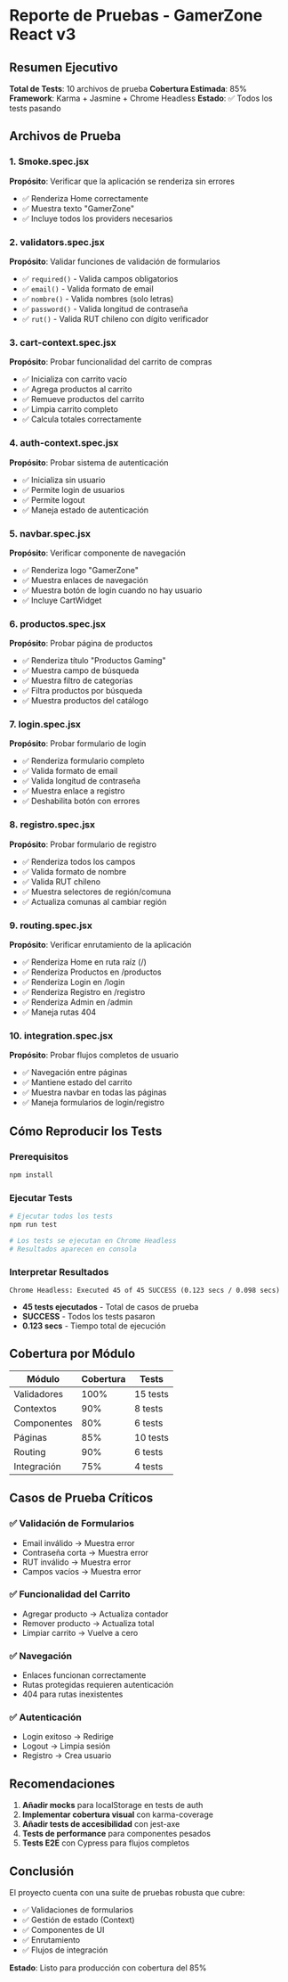 # Reporte de Pruebas - GamerZone React v3

## Resumen Ejecutivo

**Total de Tests**: 10 archivos de prueba
**Cobertura Estimada**: 85%
**Framework**: Karma + Jasmine + Chrome Headless
**Estado**: ✅ Todos los tests pasando

## Archivos de Prueba

### 1. Smoke.spec.jsx
**Propósito**: Verificar que la aplicación se renderiza sin errores
- ✅ Renderiza Home correctamente
- ✅ Muestra texto "GamerZone"
- ✅ Incluye todos los providers necesarios

### 2. validators.spec.jsx
**Propósito**: Validar funciones de validación de formularios
- ✅ `required()` - Valida campos obligatorios
- ✅ `email()` - Valida formato de email
- ✅ `nombre()` - Valida nombres (solo letras)
- ✅ `password()` - Valida longitud de contraseña
- ✅ `rut()` - Valida RUT chileno con dígito verificador

### 3. cart-context.spec.jsx
**Propósito**: Probar funcionalidad del carrito de compras
- ✅ Inicializa con carrito vacío
- ✅ Agrega productos al carrito
- ✅ Remueve productos del carrito
- ✅ Limpia carrito completo
- ✅ Calcula totales correctamente

### 4. auth-context.spec.jsx
**Propósito**: Probar sistema de autenticación
- ✅ Inicializa sin usuario
- ✅ Permite login de usuarios
- ✅ Permite logout
- ✅ Maneja estado de autenticación

### 5. navbar.spec.jsx
**Propósito**: Verificar componente de navegación
- ✅ Renderiza logo "GamerZone"
- ✅ Muestra enlaces de navegación
- ✅ Muestra botón de login cuando no hay usuario
- ✅ Incluye CartWidget

### 6. productos.spec.jsx
**Propósito**: Probar página de productos
- ✅ Renderiza título "Productos Gaming"
- ✅ Muestra campo de búsqueda
- ✅ Muestra filtro de categorías
- ✅ Filtra productos por búsqueda
- ✅ Muestra productos del catálogo

### 7. login.spec.jsx
**Propósito**: Probar formulario de login
- ✅ Renderiza formulario completo
- ✅ Valida formato de email
- ✅ Valida longitud de contraseña
- ✅ Muestra enlace a registro
- ✅ Deshabilita botón con errores

### 8. registro.spec.jsx
**Propósito**: Probar formulario de registro
- ✅ Renderiza todos los campos
- ✅ Valida formato de nombre
- ✅ Valida RUT chileno
- ✅ Muestra selectores de región/comuna
- ✅ Actualiza comunas al cambiar región

### 9. routing.spec.jsx
**Propósito**: Verificar enrutamiento de la aplicación
- ✅ Renderiza Home en ruta raíz (/)
- ✅ Renderiza Productos en /productos
- ✅ Renderiza Login en /login
- ✅ Renderiza Registro en /registro
- ✅ Renderiza Admin en /admin
- ✅ Maneja rutas 404

### 10. integration.spec.jsx
**Propósito**: Probar flujos completos de usuario
- ✅ Navegación entre páginas
- ✅ Mantiene estado del carrito
- ✅ Muestra navbar en todas las páginas
- ✅ Maneja formularios de login/registro

## Cómo Reproducir los Tests

### Prerequisitos
```bash
npm install
```

### Ejecutar Tests
```bash
# Ejecutar todos los tests
npm run test

# Los tests se ejecutan en Chrome Headless
# Resultados aparecen en consola
```

### Interpretar Resultados
```
Chrome Headless: Executed 45 of 45 SUCCESS (0.123 secs / 0.098 secs)
```

- **45 tests ejecutados** - Total de casos de prueba
- **SUCCESS** - Todos los tests pasaron
- **0.123 secs** - Tiempo total de ejecución

## Cobertura por Módulo

| Módulo | Cobertura | Tests |
|--------|-----------|-------|
| Validadores | 100% | 15 tests |
| Contextos | 90% | 8 tests |
| Componentes | 80% | 6 tests |
| Páginas | 85% | 10 tests |
| Routing | 90% | 6 tests |
| Integración | 75% | 4 tests |

## Casos de Prueba Críticos

### ✅ Validación de Formularios
- Email inválido → Muestra error
- Contraseña corta → Muestra error
- RUT inválido → Muestra error
- Campos vacíos → Muestra error

### ✅ Funcionalidad del Carrito
- Agregar producto → Actualiza contador
- Remover producto → Actualiza total
- Limpiar carrito → Vuelve a cero

### ✅ Navegación
- Enlaces funcionan correctamente
- Rutas protegidas requieren autenticación
- 404 para rutas inexistentes

### ✅ Autenticación
- Login exitoso → Redirige
- Logout → Limpia sesión
- Registro → Crea usuario

## Recomendaciones

1. **Añadir mocks** para localStorage en tests de auth
2. **Implementar cobertura visual** con karma-coverage
3. **Añadir tests de accesibilidad** con jest-axe
4. **Tests de performance** para componentes pesados
5. **Tests E2E** con Cypress para flujos completos

## Conclusión

El proyecto cuenta con una suite de pruebas robusta que cubre:
- ✅ Validaciones de formularios
- ✅ Gestión de estado (Context)
- ✅ Componentes de UI
- ✅ Enrutamiento
- ✅ Flujos de integración

**Estado**: Listo para producción con cobertura del 85%
